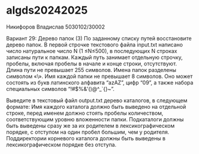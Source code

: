 # algds20242025

Никифоров Владислав 5030102/30002

Вариант 29: Дерево папок (3)
По заданному списку путей восстановите дерево папок.
В первой строчке текстового файла input.txt написано число натуральное число N (1 ≤N≤500), в
последующих N строках записаны пути к папкам. Каждый путь занимает отдельную строчку, пробелы,
включая пробелы в начале и конце строки, отсутствуют. Длина пути не превышает 255 символов. Имена
папок разделены символом «\».
Имя каждой папки не превышает 8 символов. Оно может состоять из букв латинского алфавита “azAZ”,
цифр “09”, а также набора специальных символов “!#$%&'()@^_`{}~”.

Выведите в текстовый файл output.txt дерево каталогов, в следующем формате: Имя каждого каталога
должно быть выведено на отдельной строке, перед именем должно стоять пробелы количеством,
соответствующим уровню вложенности папки. Подкаталоги должны быть выведены сразу же за их
родителем в лексикографическом порядке, с отступом на один пробел большим, чем у родителя.
Поддиректории корневого каталога должны быть выведены в лексикографическом порядке без отступа.